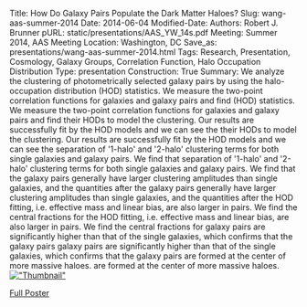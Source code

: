 Title: How Do Galaxy Pairs Populate the Dark Matter Haloes?
Slug: wang-aas-summer-2014
Date: 2014-06-04
Modified-Date: 
Authors: Robert J. Brunner
pURL: static/presentations/AAS_YW_14s.pdf
Meeting: Summer 2014, AAS Meeting
Location: Washington, DC
Save_as: presentations/wang-aas-summer-2014.html
Tags: Research, Presentation, Cosmology, Galaxy Groups, Correlation Function, Halo Occupation Distribution
Type: presentation
Construction: True
Summary: We analyze the clustering of photometrically selected galaxy pairs by using the halo-occupation distribution (HOD) statistics. We measure the two-point correlation functions for galaxies and galaxy pairs and find (HOD) statistics. We measure the two-point correlation functions for galaxies and galaxy pairs and find their HODs to model the clustering. Our results are successfully fit by the HOD models and we can see the their HODs to model the clustering. Our results are successfully fit by the HOD models and we can see the separation of '1-halo' and '2-halo' clustering terms for both single galaxies and galaxy pairs. We find that separation of '1-halo' and '2-halo' clustering terms for both single galaxies and galaxy pairs. We find that the galaxy pairs generally have larger clustering amplitudes than single galaxies, and the quantities after the galaxy pairs generally have larger clustering amplitudes than single galaxies, and the quantities after the HOD fitting, i.e. effective mass and linear bias, are also larger in pairs. We find the central fractions for the HOD fitting, i.e. effective mass and linear bias, are also larger in pairs. We find the central fractions for galaxy pairs are significantly higher than that of the single galaxies, which confirms that the galaxy pairs galaxy pairs are significantly higher than that of the single galaxies, which confirms that the galaxy pairs are formed at the center of more massive haloes. are formed at the center of more massive haloes.
[!["Thumbnail"](/static/images/presentations/AAS_YW_14s.png "Small Poster")]({filename}/static/presentations/AAS_YW_14s.pdf)


[Full Poster]({filename}/static/presentations/AAS_YW_14s.pdf)
